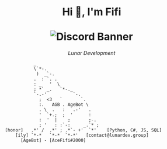<h1 align="center">
  Hi 👋, I'm Fifi
  <br><br>
  <img src="https://discord.c99.nl/widget/theme-3/683530527239962627.png" alt="Discord Banner">
</h1>
<p align="center">
  <i>
    <a style="text-decoration: none;"  href="https://lunardev.group/">
      Lunar Development
    </a>
  </i>
</p>

```
             _
             \`*-.
              )  _`-.  
             .  : `. .
             : _   '  \
             ; *` _.   `*-._
             `-.-'          `-.
               ;  <3   `       `.
               :.   AGB . AgeBot \
               . \  .   :   .-'   .
               '  `+.;  ;  '      :
               :  '  |    ;       ;-.
               ; '   : :`-:     _.`* ;
  [honor]   .*' /  .*' ; .*`- +'  `*'    [Python, C#, JS, SQL]
      [ily] `*-*   `*-*  `*-*'   [contact@lunardev.group]
        [AgeBot] - [AceFifi#2000]
```
